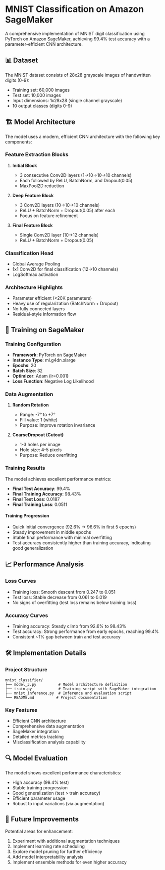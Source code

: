 # MNIST Classification on Amazon SageMaker

A comprehensive implementation of MNIST digit classification using PyTorch on Amazon SageMaker, achieving 99.4% test accuracy with a parameter-efficient CNN architecture.

## 📊 Dataset

The MNIST dataset consists of 28x28 grayscale images of handwritten digits (0-9):
- Training set: 60,000 images
- Test set: 10,000 images
- Input dimensions: 1x28x28 (single channel grayscale)
- 10 output classes (digits 0-9)

## 🏗️ Model Architecture

The model uses a modern, efficient CNN architecture with the following key components:

### Feature Extraction Blocks
1. **Initial Block**
   - 3 consecutive Conv2D layers (1→10→10→10 channels)
   - Each followed by ReLU, BatchNorm, and Dropout(0.05)
   - MaxPool2D reduction

2. **Deep Feature Block**
   - 3 Conv2D layers (10→10→10 channels)
   - ReLU + BatchNorm + Dropout(0.05) after each
   - Focus on feature refinement

3. **Final Feature Block**
   - Single Conv2D layer (10→12 channels)
   - ReLU + BatchNorm + Dropout(0.05)

### Classification Head
- Global Average Pooling
- 1x1 Conv2D for final classification (12→10 channels)
- LogSoftmax activation

### Architecture Highlights
- Parameter efficient (<20K parameters)
- Heavy use of regularization (BatchNorm + Dropout)
- No fully connected layers
- Residual-style information flow

## 🚀 Training on SageMaker

### Training Configuration
- **Framework**: PyTorch on SageMaker
- **Instance Type**: ml.g4dn.xlarge
- **Epochs**: 20
- **Batch Size**: 32
- **Optimizer**: Adam (lr=0.001)
- **Loss Function**: Negative Log Likelihood

### Data Augmentation
1. **Random Rotation**
   - Range: -7° to +7°
   - Fill value: 1 (white)
   - Purpose: Improve rotation invariance

2. **CoarseDropout (Cutout)**
   - 1-3 holes per image
   - Hole size: 4-5 pixels
   - Purpose: Reduce overfitting

### Training Results

The model achieves excellent performance metrics:

- **Final Test Accuracy**: 99.4%
- **Final Training Accuracy**: 98.43%
- **Final Test Loss**: 0.0187
- **Final Training Loss**: 0.0511

#### Training Progression
- Quick initial convergence (92.6% → 96.6% in first 5 epochs)
- Steady improvement in middle epochs
- Stable final performance with minimal overfitting
- Test accuracy consistently higher than training accuracy, indicating good generalization

## 📈 Performance Analysis

### Loss Curves
- Training loss: Smooth descent from 0.247 to 0.051
- Test loss: Stable decrease from 0.061 to 0.019
- No signs of overfitting (test loss remains below training loss)

### Accuracy Curves
- Training accuracy: Steady climb from 92.6% to 98.43%
- Test accuracy: Strong performance from early epochs, reaching 99.4%
- Consistent ~1% gap between train and test accuracy

## 🛠️ Implementation Details

### Project Structure
```
mnist_classifier/
├── model_3.py          # Model architecture definition
├── train.py            # Training script with SageMaker integration
├── mnist_inference.py  # Inference and evaluation script
└── README.md          # Project documentation
```

### Key Features
- Efficient CNN architecture
- Comprehensive data augmentation
- SageMaker integration
- Detailed metrics tracking
- Misclassification analysis capability

## 🔍 Model Evaluation

The model shows excellent performance characteristics:
- High accuracy (99.4% test)
- Stable training progression
- Good generalization (test > train accuracy)
- Efficient parameter usage
- Robust to input variations (via augmentation)

## 🚀 Future Improvements

Potential areas for enhancement:
1. Experiment with additional augmentation techniques
2. Implement learning rate scheduling
3. Explore model pruning for further efficiency
4. Add model interpretability analysis
5. Implement ensemble methods for even higher accuracy

